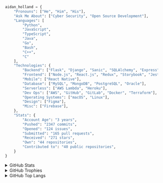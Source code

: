 ```python
aidan_holland = {
    "Pronouns": ["He", "Him", "His"],
    "Ask Me About": ["Cyber Security", "Open Source Development"],
    "Languages": [
        "Python",
        "JavaScript",
        "TypeScript",
        "Java",
        "Go",
        "Bash",
        "C++",
        "C"
    ],
    "Technologies": {
        "Backend": ["Flask", "Django", "Sanic", "SQLAlchemy", "Express"],
        "Frontend": ["Node.js", "React.js", "Redux", "Storybook", "Jest"],
        "Mobile": ["React Native"],
        "Database": ["MySQL", "MongoDB", "PostgreSQL", "Oracle"],
        "Serverless": ["AWS Lambda", "Heroku"],
        "Dev Ops": ["AWS", "GitHub", "GitLab", "Docker", "Terraform"],
        "Operating Systems": ["macOS", "Linux"],
        "Design": ["Figma"],
        "Misc": ["Firebase"],
    },
    "Stats": {
        "Account Age": "3 years",
        "Pushed": "2347 commits",
        "Opened": "124 issues",
        "Submitted": "165 pull requests",
        "Received": "271 stars",
        "Own": "44 repositories",
        "Contributed to": "40 public repositories",
    }
}

```

<details>
  <summary>GitHub Stats</summary>

[![GitHub Stats Card]](https://github.com/anuraghazra/github-readme-stats)

</details>

<details>
  <summary>GitHub Trophies</summary>

[![GitHub Trophies]](https://github.com/ryo-ma/github-profile-trophy)

</details>

<details>
  <summary>GitHub Top Langs</summary>

[![GitHub Top Langs]](https://github.com/anuraghazra/github-readme-stats)

</details>

<!-- Links -->

[github stats card]: https://github-readme-stats.vercel.app/api/?username=thehappydinoa
[github trophies]: https://github-profile-trophy.vercel.app/?username=thehappydinoa&column=4&margin-w=18&margin-h=15
[github top langs]: https://github-readme-stats.vercel.app/api/top-langs/?username=thehappydinoa&layout=compact
